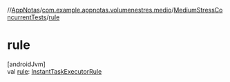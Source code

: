 //[AppNotas](../../../index.md)/[com.example.appnotas.volumenestres.medio](../index.md)/[MediumStressConcurrentTests](index.md)/[rule](rule.md)

# rule

[androidJvm]\
val [rule](rule.md): [InstantTaskExecutorRule](https://developer.android.com/reference/kotlin/androidx/arch/core/executor/testing/InstantTaskExecutorRule.html)
